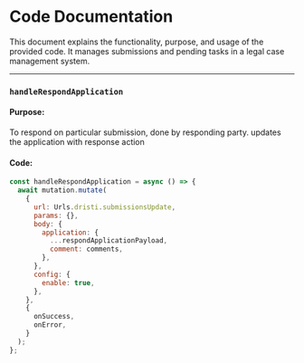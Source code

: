 # Code Documentation

This document explains the functionality, purpose, and usage of the provided code. It manages submissions and pending tasks in a legal case management system.

---

### `handleRespondApplication`

#### Purpose:

To respond on particular submission, done by responding party.
updates the application with response action

#### Code:

```javascript
const handleRespondApplication = async () => {
  await mutation.mutate(
    {
      url: Urls.dristi.submissionsUpdate,
      params: {},
      body: {
        application: {
          ...respondApplicationPayload,
          comment: comments,
        },
      },
      config: {
        enable: true,
      },
    },
    {
      onSuccess,
      onError,
    }
  );
};
```
